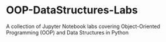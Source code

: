 # OOP-DataStructures-Labs
A collection of Jupyter Notebook labs covering Object-Oriented Programming (OOP) and Data Structures in Python
